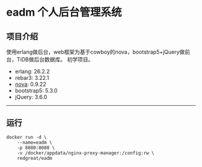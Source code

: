 # eadm 个人后台管理系统

项目介绍
---

使用erlang做后台，web框架为基于cowboy的nova，bootstrap5+jQuery做前台，TiDB做后台数据库。
初学项目。

 - erlang: 26.2.2
 - rebar3: 3.22.1
 - [nova](https://github.com/novaframework/nova): 0.9.22
 - bootstrap5: 5.3.0
 - jQuery: 3.6.0

---

## 运行
```shell
docker run -d \
    --name=eadm \
    -p 8080:8080 \
    -v /docker/appdata/nginx-proxy-manager:/config:rw \
    redgreat/eadm
```
